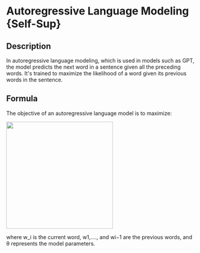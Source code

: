# Autoregressive Language Modeling {Self-Sup}

## Description

In autoregressive language modeling, which is used in models such as GPT, the model predicts the next word in a sentence given all the preceding words.
It's trained to maximize the likelihood of a word given its previous words in the sentence.

## Formula

The objective of an autoregressive language model is to maximize:

<img src="image1.png" style="width:2.96354in" />

where w_i is the current word, w1,...., and wi−1 are the previous words, and θ represents the model parameters.
